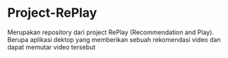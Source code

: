 # Project-RePlay
Merupakan repository dari project RePlay (Recommendation and Play). Berupa aplikasi dektop yang memberikan sebuah rekomendasi video dan dapat memutar video tersebut
